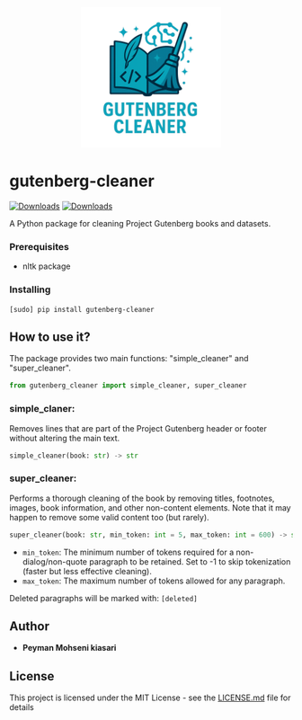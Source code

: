 <div align="center">
  <img src="/logo.png" alt="Gutenberg books and dataset cleaner Python Package" width="250"/>
</div>

# gutenberg-cleaner
[![Downloads](https://static.pepy.tech/badge/gutenberg-cleaner)](https://pepy.tech/project/gutenberg-cleaner)
[![Downloads](https://static.pepy.tech/badge/gutenberg-cleaner/month)](https://pepy.tech/project/gutenberg-cleaner)

A Python package for cleaning Project Gutenberg books and datasets.

### Prerequisites
- nltk package

### Installing
```console
[sudo] pip install gutenberg-cleaner
```

## How to use it?

The package provides two main functions: "simple_cleaner" and "super_cleaner".
```python
from gutenberg_cleaner import simple_cleaner, super_cleaner
```
### simple_claner:
Removes lines that are part of the Project Gutenberg header or footer without altering the main text.
```python
simple_cleaner(book: str) -> str
```
### super_cleaner:
Performs a thorough cleaning of the book by removing titles, footnotes, images, book information, and other non-content elements. Note that it may happen to remove some valid content too (but rarely).
```python
super_cleaner(book: str, min_token: int = 5, max_token: int = 600) -> str
```
- `min_token`: The minimum number of tokens required for a non-dialog/non-quote paragraph to be retained. Set to -1 to skip tokenization (faster but less effective cleaning).
- `max_token`: The maximum number of tokens allowed for any paragraph.


Deleted paragraphs will be marked with: `[deleted]`


## Author

* **Peyman Mohseni kiasari**

## License

This project is licensed under the MIT License - see the [LICENSE.md](LICENSE.md) file for details
